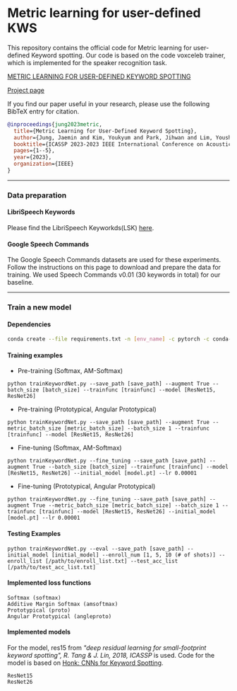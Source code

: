 # Metric learning for user-defined KWS
This repository contains the official code for Metric learning for user-defined Keyword spotting. Our code is based on the code voxceleb trainer, which is implemented for the speaker recognition task.

[METRIC LEARNING FOR USER-DEFINED KEYWORD SPOTTING](https://arxiv.org/pdf/2211.00439.pdf)

[Project page](https://mm.kaist.ac.kr/projects/kws/)

If you find our paper useful in your research, please use the following BibTeX entry for citation.
```BibTeX
@inproceedings{jung2023metric,
  title={Metric Learning for User-Defined Keyword Spotting},
  author={Jung, Jaemin and Kim, Youkyum and Park, Jihwan and Lim, Youshin and Kim, Byeong-Yeol and Jang, Youngjoon and Chung, Joon Son},
  booktitle={ICASSP 2023-2023 IEEE International Conference on Acoustics, Speech and Signal Processing (ICASSP)},
  pages={1--5},
  year={2023},
  organization={IEEE}
}
```

---
### Data preparation
#### LibriSpeech Keywords
Please find the LibriSpeech Keyworkds(LSK) [here]().
#### Google Speech Commands
The Google Speech Commands datasets are used for these experiments. Follow the instructions on this page to download and prepare the data for training. We used Speech Commands v0.01 (30 keywords in total) for our baseline.

---
### Train a new model
#### Dependencies
```sh
conda create --file requirements.txt -n [env_name] -c pytorch -c conda-forge
```

#### Training examples
- Pre-training (Softmax, AM-Softmax)
```
python trainKeywordNet.py --save_path [save_path] --augment True --batch_size [batch_size] --trainfunc [trainfunc] --model [ResNet15, ResNet26]
```
- Pre-training (Prototypical, Angular Prototypical)
```
python trainKeywordNet.py --save_path [save_path] --augment True --metric_batch_size [metric_batch_size] --batch_size 1 --trainfunc [trainfunc] --model [ResNet15, ResNet26]
```

- Fine-tuning (Softmax, AM-Softmax)
```
python trainKeywordNet.py --fine_tuning --save_path [save_path] --augment True --batch_size [batch_size] --trainfunc [trainfunc] --model [ResNet15, ResNet26] --initial_model [model.pt] --lr 0.00001
```
- Fine-tuning (Prototypical, Angular Prototypical)
```
python trainKeywordNet.py --fine_tuning --save_path [save_path] --augment True --metric_batch_size [metric_batch_size] --batch_size 1 --trainfunc [trainfunc] --model [ResNet15, ResNet26] --initial_model [model.pt] --lr 0.00001
```
#### Testing Examples
```
python trainKeywordNet.py --eval --save_path [save_path] --initial_model [initial_model] --enroll_num [1, 5, 10 (# of shots)] --enroll_list [/path/to/enroll_list.txt] --test_acc_list [/path/to/test_acc_list.txt]
```

#### Implemented loss functions
```
Softmax (softmax)
Additive Margin Softmax (amsoftmax)
Prototypical (proto)
Angular Prototypical (angleproto)
```

#### Implemented models
For the model, res15 from *"deep residual learning for small-footprint keyword spotting", R. Tang & J. Lin, 2018, ICASSP* is used. Code for the model is based on [Honk: CNNs for Keyword Spotting](https://github.com/castorini/honk).
```
ResNet15
ResNet26
```
